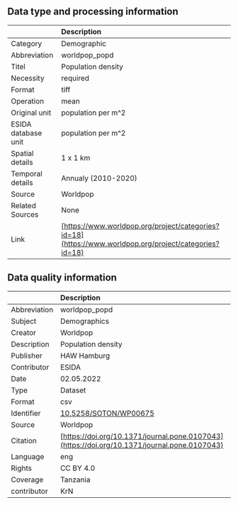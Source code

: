 ## Data type and processing information 

|                     | Description                                                                                            |
|:--------------------|:-------------------------------------------------------------------------------------------------------|
| Category            | Demographic                                                                                            |
| Abbreviation        | worldpop_popd                                                                                          |
| Titel               | Population density                                                                                     |
| Necessity           | required                                                                                               |
| Format              | tiff                                                                                                   |
| Operation           | mean                                                                                                   |
| Original unit       | population per m^2                                                                                     |
| ESIDA database unit | population per m^2                                                                                     |
| Spatial details     | 1 x 1 km                                                                                               |
| Temporal details    | Annualy (2010-2020)                                                                                    |
| Source              | Worldpop                                                                                               |
| Related Sources     | None                                                                                                   |
| Link                | [https://www.worldpop.org/project/categories?id=18](https://www.worldpop.org/project/categories?id=18) |

## Data quality information 

|              | Description                                                                                  |
|:-------------|:---------------------------------------------------------------------------------------------|
| Abbreviation | worldpop_popd                                                                                |
| Subject      | Demographics                                                                                 |
| Creator      | Worldpop                                                                                     |
| Description  | Population density                                                                           |
| Publisher    | HAW Hamburg                                                                                  |
| Contributor  | ESIDA                                                                                        |
| Date         | 02.05.2022                                                                                   |
| Type         | Dataset                                                                                      |
| Format       | csv                                                                                          |
| Identifier   | [10.5258/SOTON/WP00675](https://doi.org/10.5258/SOTON/WP00675)                               |
| Source       | Worldpop                                                                                     |
| Citation     | [https://doi.org/10.1371/journal.pone.0107043](https://doi.org/10.1371/journal.pone.0107043) |
| Language     | eng                                                                                          |
| Rights       | CC BY 4.0                                                                                    |
| Coverage     | Tanzania                                                                                     |
| contributor  | KrN                                                                                          |